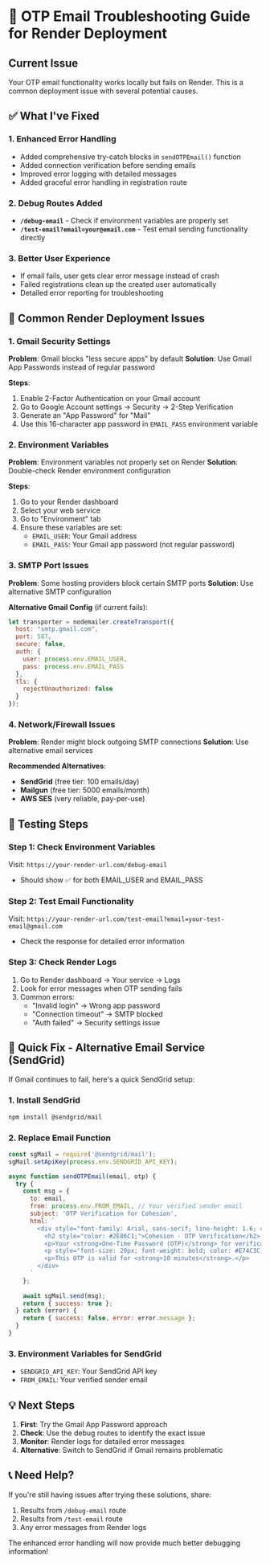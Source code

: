 # 🔧 OTP Email Troubleshooting Guide for Render Deployment

## Current Issue
Your OTP email functionality works locally but fails on Render. This is a common deployment issue with several potential causes.

## ✅ What I've Fixed

### 1. **Enhanced Error Handling**
- Added comprehensive try-catch blocks in `sendOTPEmail()` function
- Added connection verification before sending emails
- Improved error logging with detailed messages
- Added graceful error handling in registration route

### 2. **Debug Routes Added**
- **`/debug-email`** - Check if environment variables are properly set
- **`/test-email?email=your@email.com`** - Test email sending functionality directly

### 3. **Better User Experience**
- If email fails, user gets clear error message instead of crash
- Failed registrations clean up the created user automatically
- Detailed error reporting for troubleshooting

## 🚨 Common Render Deployment Issues

### **1. Gmail Security Settings**
**Problem**: Gmail blocks "less secure apps" by default
**Solution**: Use Gmail App Passwords instead of regular password

**Steps**:
1. Enable 2-Factor Authentication on your Gmail account
2. Go to Google Account settings → Security → 2-Step Verification
3. Generate an "App Password" for "Mail"
4. Use this 16-character app password in `EMAIL_PASS` environment variable

### **2. Environment Variables**
**Problem**: Environment variables not properly set on Render
**Solution**: Double-check Render environment configuration

**Steps**:
1. Go to your Render dashboard
2. Select your web service
3. Go to "Environment" tab
4. Ensure these variables are set:
   - `EMAIL_USER`: Your Gmail address
   - `EMAIL_PASS`: Your Gmail app password (not regular password)

### **3. SMTP Port Issues**
**Problem**: Some hosting providers block certain SMTP ports
**Solution**: Use alternative SMTP configuration

**Alternative Gmail Config** (if current fails):
```javascript
let transporter = nodemailer.createTransport({
  host: "smtp.gmail.com",
  port: 587,
  secure: false,
  auth: {
    user: process.env.EMAIL_USER,
    pass: process.env.EMAIL_PASS
  },
  tls: {
    rejectUnauthorized: false
  }
});
```

### **4. Network/Firewall Issues**
**Problem**: Render might block outgoing SMTP connections
**Solution**: Use alternative email services

**Recommended Alternatives**:
- **SendGrid** (free tier: 100 emails/day)
- **Mailgun** (free tier: 5000 emails/month)
- **AWS SES** (very reliable, pay-per-use)

## 🧪 Testing Steps

### **Step 1: Check Environment Variables**
Visit: `https://your-render-url.com/debug-email`
- Should show ✅ for both EMAIL_USER and EMAIL_PASS

### **Step 2: Test Email Functionality**
Visit: `https://your-render-url.com/test-email?email=your-test-email@gmail.com`
- Check the response for detailed error information

### **Step 3: Check Render Logs**
1. Go to Render dashboard → Your service → Logs
2. Look for error messages when OTP sending fails
3. Common errors:
   - "Invalid login" → Wrong app password
   - "Connection timeout" → SMTP blocked
   - "Auth failed" → Security settings issue

## 🔄 Quick Fix - Alternative Email Service (SendGrid)

If Gmail continues to fail, here's a quick SendGrid setup:

### 1. Install SendGrid
```bash
npm install @sendgrid/mail
```

### 2. Replace Email Function
```javascript
const sgMail = require('@sendgrid/mail');
sgMail.setApiKey(process.env.SENDGRID_API_KEY);

async function sendOTPEmail(email, otp) {
  try {
    const msg = {
      to: email,
      from: process.env.FROM_EMAIL, // Your verified sender email
      subject: 'OTP Verification for Cohesion',
      html: `
        <div style="font-family: Arial, sans-serif; line-height: 1.6; color: #333;">
          <h2 style="color: #2E86C1;">Cohesion - OTP Verification</h2>
          <p>Your <strong>One-Time Password (OTP)</strong> for verification is:</p>
          <p style="font-size: 20px; font-weight: bold; color: #E74C3C;">${otp}</p>
          <p>This OTP is valid for <strong>10 minutes</strong>.</p>
        </div>
      `
    };
    
    await sgMail.send(msg);
    return { success: true };
  } catch (error) {
    return { success: false, error: error.message };
  }
}
```

### 3. Environment Variables for SendGrid
- `SENDGRID_API_KEY`: Your SendGrid API key
- `FROM_EMAIL`: Your verified sender email

## 💡 Next Steps

1. **First**: Try the Gmail App Password approach
2. **Check**: Use the debug routes to identify the exact issue
3. **Monitor**: Render logs for detailed error messages
4. **Alternative**: Switch to SendGrid if Gmail remains problematic

## 📞 Need Help?
If you're still having issues after trying these solutions, share:
1. Results from `/debug-email` route
2. Results from `/test-email` route  
3. Any error messages from Render logs

The enhanced error handling will now provide much better debugging information!